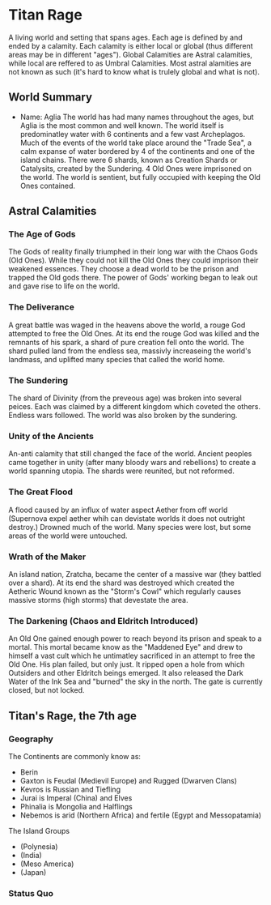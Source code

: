 # Titan Rage

A living world and setting that spans ages.
Each age is defined by and ended by a calamity. Each calamity is either local or global (thus different areas may be in different "ages").
Global Calamities are Astral calamities, while local are reffered to as Umbral Calamities. Most astral alamities are not known as such (it's hard to know what is trulely global and what is not).

## World Summary
- Name: Aglia
The world has had many names throughout the ages, but Aglia is the most common and well known. The world itself is predominatley water with 6 continents and a few vast Archeplagos. Much of the events of the world take place around the "Trade Sea", a calm expanse of water bordered by 4 of the continents and one of the island chains.
There were 6 shards, known as Creation Shards or Catalysits, created by the Sundering. 4 Old Ones were imprisoned on the world. The world is sentient, but fully occupied with keeping the Old Ones contained.

## Astral Calamities

### The Age of Gods

The Gods of reality finally triumphed in their long war with the Chaos Gods (Old Ones). While they could not kill the Old Ones they could imprison their weakened essences. They choose a dead world to be the prison and trapped the Old gods there. The power of Gods' working began to leak out and gave rise to life on the world.

### The Deliverance

A great battle was waged in the heavens above the world, a rouge God attempted to free the Old Ones. At its end the rouge God was killed and the remnants of his spark, a shard of pure creation fell onto the world. The shard pulled land from the endless sea, massivly increaseing the world's landmass, and uplifted many species that called the world home.

### The Sundering

The shard of Divinity (from the preveous age) was broken into several peices. Each was claimed by a different kingdom which coveted the others. Endless wars followed. The world was also broken by the sundering.

### Unity of the Ancients

An-anti calamity that still changed the face of the world. Ancient peoples came together in unity (after many bloody wars and rebellions) to create a world spanning utopia. The shards were reunited, but not reformed.

### The Great Flood

A flood caused by an influx of water aspect Aether from off world (Supernova expel aether whih can devistate worlds it does not outright destroy.) Drowned much of the world. Many species were lost, but some areas of the world were untouched.

### Wrath of the Maker

An island nation, Zratcha, became the center of a massive war (they battled over a shard). At its end the shard was destroyed which created the Aetheric Wound known as the "Storm's Cowl" which regularly causes massive storms (high storms) that devestate the area.

### The Darkening (Chaos and Eldritch Introduced)

An Old One gained enough power to reach beyond its prison and speak to a mortal. This mortal became know as the "Maddened Eye" and drew to himself a vast cult which he untimatley sacrificed in an attempt to free the Old One. His plan failed, but only just. It ripped open a hole from which Outsiders and other Eldritch beings emerged. It also released the Dark Water of the Ink Sea and "burned" the sky in the north. The gate is currently closed, but not locked.

## Titan's Rage, the 7th age

### Geography
The Continents are commonly know as:
- Berin
- Gaxton is Feudal (Medievil Europe) and Rugged (Dwarven Clans)
- Kevros is Russian and Tiefling
- Jurai is Imperal (China) and Elves
- Phinalia is Mongolia and Halflings
- Nebemos is arid (Northern Africa) and fertile (Egypt and Messopatamia)

The Island Groups
- (Polynesia)
- (India)
- (Meso America)
- (Japan)


### Status Quo